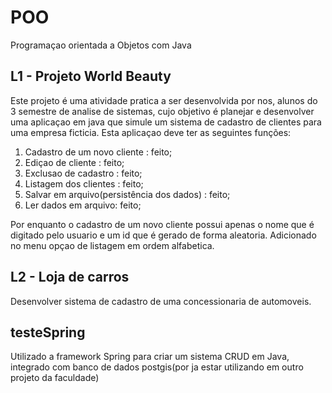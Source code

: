 # POO
 Programaçao orientada a Objetos com Java

 ## L1 - Projeto World Beauty

 Este projeto é uma atividade pratica a ser desenvolvida por nos, alunos do 3 semestre de analise de sistemas,
 cujo objetivo é planejar e desenvolver uma aplicaçao em java que simule um sistema de cadastro de clientes para
 uma empresa ficticia.
 Esta aplicaçao deve ter as seguintes funções:
 1. Cadastro de um novo cliente : feito;
 2. Ediçao de cliente : feito;
 3. Exclusao de cadastro : feito;
 4. Listagem dos clientes : feito;
 5. Salvar em arquivo(persistência dos dados) : feito;
 6. Ler dados em arquivo: feito;

 Por enquanto o cadastro de um novo cliente possui apenas o nome que é digitado pelo usuario e um id que é gerado de forma aleatoria. Adicionado no menu opçao de listagem em ordem alfabetica.

 ## L2 - Loja de carros

 Desenvolver sistema de cadastro de uma concessionaria de automoveis.

 ## testeSpring

 Utilizado a framework Spring para criar um sistema CRUD em Java, integrado com banco de dados postgis(por ja estar utilizando em outro projeto da faculdade)

